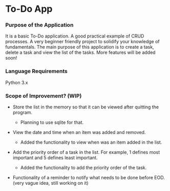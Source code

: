 # To-Do App
### Purpose of the Application

It is a basic To-Do application. A good practical example of CRUD processes. A very beginner friendly project to solidify your knowledge of fundamentals. The main purpose of this application is to create a task, delete a task and view the list of the tasks. More features will be added soon! 

### Language Requirements
Python 3.x

### Scope of Improvement? (WIP)

- Store the list in the memory so that it can be viewed after quitting the program. 
    * Planning to use sqlite for that.

- View the date and time when an item was added and removed. 
    * Added the functionality to view when was an item added in the list.

- Add the priority order of a task in the list. For example, 1 defines most important and 5 defines least important.
    * Added the functionality to add the priority order of the task.

- Functionality of a reminder to notify what needs to be done before EOD. (very vague idea, still working on it)
 